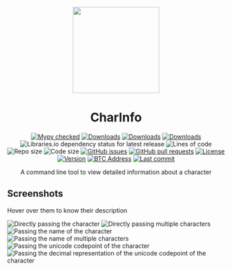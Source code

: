 <p align="center">
  <picture width="200px">
    <source srcset="https://wasi-master.github.io/assets/img/project_logos/charinfo.avif" type="image/avif" width="200px">
    <source srcset="https://wasi-master.github.io/assets/img/project_logos/charinfo.webp" type="image/webp" width="200px">
    <img src="https://wasi-master.github.io/assets/img/project_logos/charinfo.png" width="200px">
</picture>
</p>
<h1 align="center">CharInfo</h1>
<p align="center">
 <a href="http://mypy-lang.org/"> <img alt="Mypy checked" src="http://www.mypy-lang.org/static/mypy_badge.svg"></a>
 <a href="https://pepy.tech/badge/charinfo"><img alt="Downloads" src="https://pepy.tech/badge/charinfo"></a>
 <a href="https://pepy.tech/badge/charinfo"><img alt="Downloads" src="https://pepy.tech/badge/charinfo/month"></a>
 <a href="https://pepy.tech/badge/charinfo"><img alt="Downloads" src="https://pepy.tech/badge/charinfo/week"></a>
 <img alt="Libraries.io dependency status for latest release" src="https://img.shields.io/librariesio/release/pypi/charinfo">
 <img alt="Lines of code" src="https://img.shields.io/tokei/lines/github/wasi-master/charinfo">
 <img alt="Repo size" src="https://img.shields.io/github/repo-size/wasi-master/charinfo">
 <img alt="Code size" src="https://img.shields.io/github/code-size/wasi-master/charinfo">
 <a href="https://github.com/wasi-master/charinfo/issues?q=is%3Aissue+is%3Aopen+sort%3Aupdated-desc"><img alt="GitHub issues" src="https://img.shields.io/github/issues-raw/wasi-master/charinfo"></a>
 <a href="https://github.com/wasi-master/charinfo/pulls?q=is%3Apr+is%3Aopen+sort%3Aupdated-desc"><img alt="GitHub pull requests" src="https://img.shields.io/github/issues-pr-raw/wasi-master/charinfo"></a>
 <a href="https://github.com/wasi-master/charinfo/blob/main/LICENSE"><img alt="License" src="https://img.shields.io/github/license/wasi-master/charinfo"></a>
 <a href="https://pypi.org/project/charinfo/#history"><img alt="Version" src="https://img.shields.io/pypi/v/charinfo"></a>
 <a href="https://keybase.io/wasimaster"><img alt="BTC Address" src="https://img.shields.io/keybase/btc/wasimaster"></a>
 <a href="https://github.com/wasi-master/charinfo/commits/main"><img alt="Last commit" src="https://img.shields.io/github/last-commit/wasi-master/charinfo"></a>
 <!-- <img alt="" src="">
 <a href=""><img alt="" src=""></a> -->
</p>
<p align="center">
 A command line tool to view detailed information about a character
</p>

## Screenshots

Hover over them to know their description

![Directly passing the character](https://raw.githubusercontent.com/wasi-master/charinfo/main/images/usage_direct.png "Directly passing the character")
![Directly passing multiple characters](https://raw.githubusercontent.com/wasi-master/charinfo/main/images/usage_multiple.png "Directly passing multiple characters")
![Passing the name of the character](https://raw.githubusercontent.com/wasi-master/charinfo/main/images/usage_name.png "Passing the name of the character")
![Passing the name of multiple characters](https://raw.githubusercontent.com/wasi-master/charinfo/main/images/usage_name_multiple.png "Passing the name of multiple characters")
![Passing the unicode codepoint of the character](https://raw.githubusercontent.com/wasi-master/charinfo/main/images/usage_unicode.png "Passing the unicode codepoint of the character")
![Passing the decimal representation of the unicode codepoint of the character](https://raw.githubusercontent.com/wasi-master/charinfo/main/images/usage_decimal.png "Passing the decimal representation of the unicode codepoint of the character")

